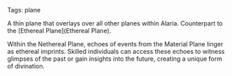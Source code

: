Tags: plane

A thin plane that overlays over all other planes within Alaria. Counterpart to the [Ethereal Plane](Ethereal Plane).

Within the Nethereal Plane, echoes of events from the Material Plane linger as ethereal imprints. Skilled individuals can access these echoes to witness glimpses of the past or gain insights into the future, creating a unique form of divination.
